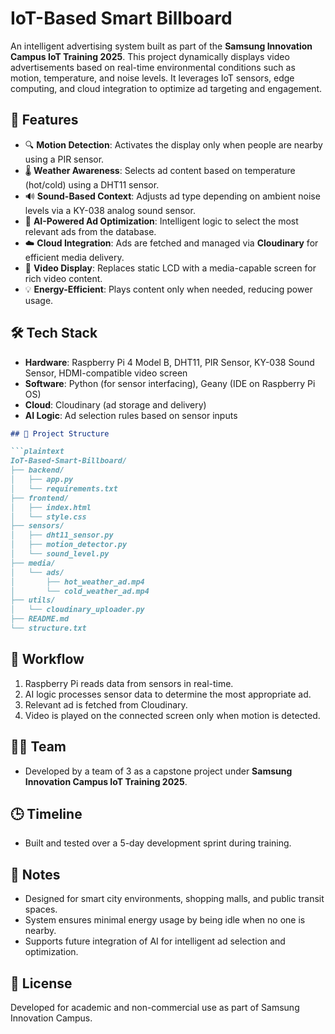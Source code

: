 # IoT-Based Smart Billboard

An intelligent advertising system built as part of the **Samsung Innovation Campus IoT Training 2025**. This project dynamically displays video advertisements based on real-time environmental conditions such as motion, temperature, and noise levels. It leverages IoT sensors, edge computing, and cloud integration to optimize ad targeting and engagement.

## 🚀 Features

- 🔍 **Motion Detection**: Activates the display only when people are nearby using a PIR sensor.
- 🌡️ **Weather Awareness**: Selects ad content based on temperature (hot/cold) using a DHT11 sensor.
- 🔊 **Sound-Based Context**: Adjusts ad type depending on ambient noise levels via a KY-038 analog sound sensor.
- 🤖 **AI-Powered Ad Optimization**: Intelligent logic to select the most relevant ads from the database.
- ☁️ **Cloud Integration**: Ads are fetched and managed via **Cloudinary** for efficient media delivery.
- 🎥 **Video Display**: Replaces static LCD with a media-capable screen for rich video content.
- 💡 **Energy-Efficient**: Plays content only when needed, reducing power usage.

## 🛠️ Tech Stack

- **Hardware**: Raspberry Pi 4 Model B, DHT11, PIR Sensor, KY-038 Sound Sensor, HDMI-compatible video screen
- **Software**: Python (for sensor interfacing), Geany (IDE on Raspberry Pi OS)
- **Cloud**: Cloudinary (ad storage and delivery)
- **AI Logic**: Ad selection rules based on sensor inputs

```markdown
## 📁 Project Structure

```plaintext
IoT-Based-Smart-Billboard/
├── backend/
│   ├── app.py
│   └── requirements.txt
├── frontend/
│   ├── index.html
│   └── style.css
├── sensors/
│   ├── dht11_sensor.py
│   ├── motion_detector.py
│   └── sound_level.py
├── media/
│   └── ads/
│       ├── hot_weather_ad.mp4
│       └── cold_weather_ad.mp4
├── utils/
│   └── cloudinary_uploader.py
├── README.md
└── structure.txt
```

## 🔄 Workflow

1. Raspberry Pi reads data from sensors in real-time.
2. AI logic processes sensor data to determine the most appropriate ad.
3. Relevant ad is fetched from Cloudinary.
4. Video is played on the connected screen only when motion is detected.

## 👨‍💻 Team

- Developed by a team of 3 as a capstone project under **Samsung Innovation Campus IoT Training 2025**.

## 🕒 Timeline

- Built and tested over a 5-day development sprint during training.

## 📌 Notes

- Designed for smart city environments, shopping malls, and public transit spaces.
- System ensures minimal energy usage by being idle when no one is nearby.
- Supports future integration of AI for intelligent ad selection and optimization.

## 📜 License

Developed for academic and non-commercial use as part of Samsung Innovation Campus.
